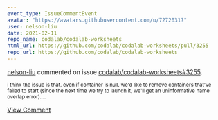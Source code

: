 ```yaml
---
event_type: IssueCommentEvent
avatar: "https://avatars.githubusercontent.com/u/7272031?"
user: nelson-liu
date: 2021-02-11
repo_name: codalab/codalab-worksheets
html_url: https://github.com/codalab/codalab-worksheets/pull/3255
repo_url: https://github.com/codalab/codalab-worksheets
---
```


<a href='https://github.com/nelson-liu' target='_blank'>nelson-liu</a> commented on issue <a href='https://github.com/codalab/codalab-worksheets/pull/3255' target='_blank'>codalab/codalab-worksheets#3255</a>.

<small>i think the issue is that, even if container is null, we'd like to remove containers that've failed to start (since the next time we try to launch it, we'll get an uninformative name overlap error)....</small>

<a href='https://github.com/codalab/codalab-worksheets/pull/3255' target='_blank'>View Comment</a>